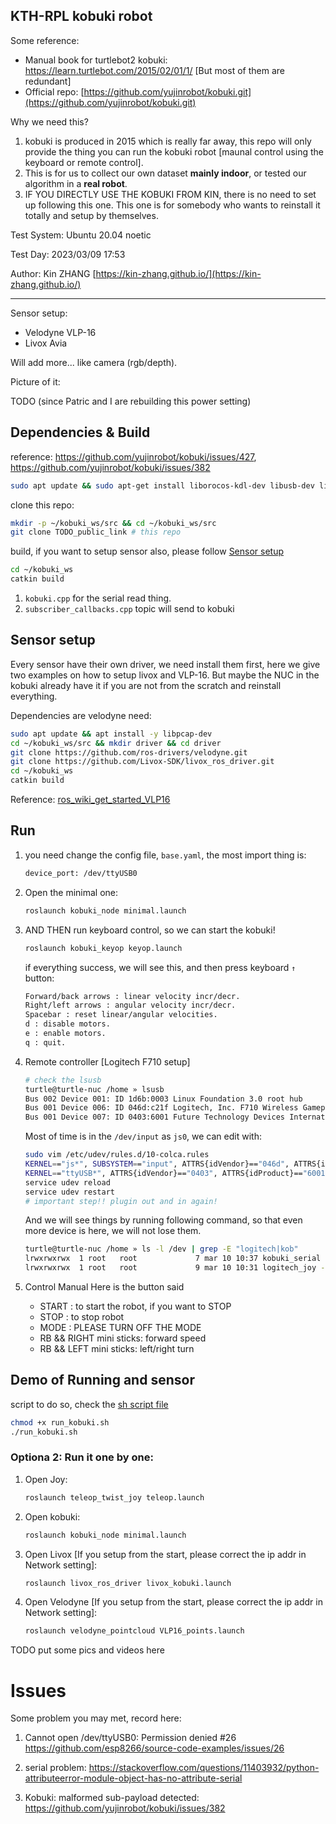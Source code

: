 KTH-RPL kobuki robot
---

Some reference:

- Manual book for turtlebot2 kobuki: https://learn.turtlebot.com/2015/02/01/1/  [But most of them are redundant]
- Official repo: [https://github.com/yujinrobot/kobuki.git](https://github.com/yujinrobot/kobuki.git)

Why we need this? 

1. kobuki is produced in 2015 which is really far away, this repo will only provide the thing you can run the kobuki robot [maunal control using the keyboard or remote control].
2. This is for us to collect our own dataset **mainly indoor**, or tested our algorithm in a **real robot**. 
3. IF YOU DIRECTLY USE THE KOBUKI FROM KIN, there is no need to set up following this one. This one is for somebody who wants to reinstall it totally and setup by themselves.

Test System: Ubuntu 20.04 noetic

Test Day: 2023/03/09 17:53

Author: Kin ZHANG [https://kin-zhang.github.io/](https://kin-zhang.github.io/)

---

Sensor setup:

- Velodyne VLP-16
- Livox Avia

Will add more... like camera (rgb/depth).



Picture of it:

TODO (since Patric and I are rebuilding this power setting)

## Dependencies & Build

reference: https://github.com/yujinrobot/kobuki/issues/427, https://github.com/yujinrobot/kobuki/issues/382

```bash
sudo apt update && sudo apt-get install liborocos-kdl-dev libusb-dev libftdi-dev ros-noetic-joy ros-noetic-ecl-core ros-noetic-ecl-console ros-noetic-ecl-mobile-robot -y
```

clone this repo:
```bash
mkdir -p ~/kobuki_ws/src && cd ~/kobuki_ws/src
git clone TODO_public_link # this repo
```

build, if you want to setup sensor also, please follow [Sensor setup](#Sensor-setup)
```bash
cd ~/kobuki_ws
catkin build
```


1. `kobuki.cpp` for the serial read thing.
2. `subscriber_callbacks.cpp` topic will send to kobuki


## Sensor setup

Every sensor have their own driver, we need install them first, here we give two examples on how to setup livox and VLP-16. But maybe the NUC in the kobuki already have it if you are not from the scratch and reinstall everything.

Dependencies are velodyne need:

```bash
sudo apt update && apt install -y libpcap-dev
cd ~/kobuki_ws/src && mkdir driver && cd driver
git clone https://github.com/ros-drivers/velodyne.git
git clone https://github.com/Livox-SDK/livox_ros_driver.git
cd ~/kobuki_ws
catkin build
```

Reference: [ros_wiki_get_started_VLP16](http://wiki.ros.org/velodyne/Tutorials/Getting%20Started%20with%20the%20Velodyne%20VLP16)

## Run

1. you need change the config file, `base.yaml`, the most import thing is:

   ```bash
   device_port: /dev/ttyUSB0
   ```

2. Open the minimal one:

   ```bash
   roslaunch kobuki_node minimal.launch
   ```

3. AND THEN run keyboard control, so we can start the kobuki!

   ```bash
   roslaunch kobuki_keyop keyop.launch
   ```

   if everything success, we will see this, and then press keyboard `↑` button:

   ```bash
   Forward/back arrows : linear velocity incr/decr.
   Right/left arrows : angular velocity incr/decr.
   Spacebar : reset linear/angular velocities.
   d : disable motors.
   e : enable motors.
   q : quit.
   ```

4. Remote controller [Logitech F710 setup]

   ```bash
   # check the lsusb
   turtle@turtle-nuc /home » lsusb     
   Bus 002 Device 001: ID 1d6b:0003 Linux Foundation 3.0 root hub
   Bus 001 Device 006: ID 046d:c21f Logitech, Inc. F710 Wireless Gamepad [XInput Mode] # <=== joy
   Bus 001 Device 007: ID 0403:6001 Future Technology Devices International, Ltd FT232 Serial (UART) IC # <=== serial
   ```
   Most of time is in the `/dev/input` as `js0`, we can edit with:
   ```bash
   sudo vim /etc/udev/rules.d/10-colca.rules
   KERNEL=="js*", SUBSYSTEM=="input", ATTRS{idVendor}=="046d", ATTRS{idProduct}=="c21f", MODE:="0777",SYMLINK+="logitech_joy"
   KERNEL=="ttyUSB*", ATTRS{idVendor}=="0403", ATTRS{idProduct}=="6001", MODE:="0777",SYMLINK+="kobuki_serial"
   service udev reload
   service udev restart
   # important step!! plugin out and in again!
   ```
   And we will see things by running following command, so that even more device is here, we will not lose them.
   ```bash
   turtle@turtle-nuc /home » ls -l /dev | grep -E "logitech|kob"
   lrwxrwxrwx  1 root   root             7 mar 10 10:37 kobuki_serial -> ttyUSB0
   lrwxrwxrwx  1 root   root             9 mar 10 10:31 logitech_joy -> input/js0
   ```

5. Control Manual
   Here is the button said
   - START : to start the robot, if you want to STOP
   - STOP : to stop robot
   - MODE : PLEASE TURN OFF THE MODE
   - RB && RIGHT mini sticks: forward speed
   - RB && LEFT mini sticks: left/right turn
   
   
## Demo of Running and sensor

script to do so, check the [sh script file](assets/run_kobuki.sh)

```bash
chmod +x run_kobuki.sh
./run_kobuki.sh
```

### Optiona 2: Run it one by one:
1. Open Joy:
   ```bash
   roslaunch teleop_twist_joy teleop.launch
   ```

2. Open kobuki:
   ```bash
   roslaunch kobuki_node minimal.launch
   ```

3. Open Livox [If you setup from the start, please correct the ip addr in Network setting]:
   ```bash
   roslaunch livox_ros_driver livox_kobuki.launch
   ```

4. Open Velodyne [If you setup from the start, please correct the ip addr in Network setting]:
   ```bash
   roslaunch velodyne_pointcloud VLP16_points.launch
   ```

TODO put some pics and videos here



# Issues 

Some problem you may met, record here:

1. Cannot open /dev/ttyUSB0: Permission denied #26 https://github.com/esp8266/source-code-examples/issues/26

2. serial problem: https://stackoverflow.com/questions/11403932/python-attributeerror-module-object-has-no-attribute-serial

3. Kobuki: malformed sub-payload detected: https://github.com/yujinrobot/kobuki/issues/382